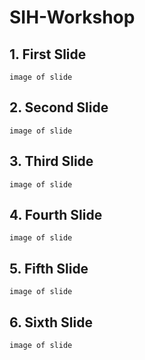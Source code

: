 # SIH-Workshop

## 1. First Slide
    image of slide
## 2. Second Slide
    image of slide
## 3. Third Slide
    image of slide
## 4. Fourth Slide
    image of slide
## 5. Fifth Slide
    image of slide
## 6. Sixth Slide
    image of slide
